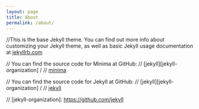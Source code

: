 ```yaml
---
layout: page
title: About
permalink: /about/
---
```


//This is the base Jekyll theme. You can find out more info about customizing your Jekyll theme, as well as basic Jekyll usage documentation at [jekyllrb.com](https://jekyllrb.com/)

// You can find the source code for Minima at GitHub:
// [jekyll][jekyll-organization] /
// [minima](https://github.com/jekyll/minima)

// You can find the source code for Jekyll at GitHub:
// [jekyll][jekyll-organization] /
// [jekyll](https://github.com/jekyll/jekyll)


// [jekyll-organization]: https://github.com/jekyll
